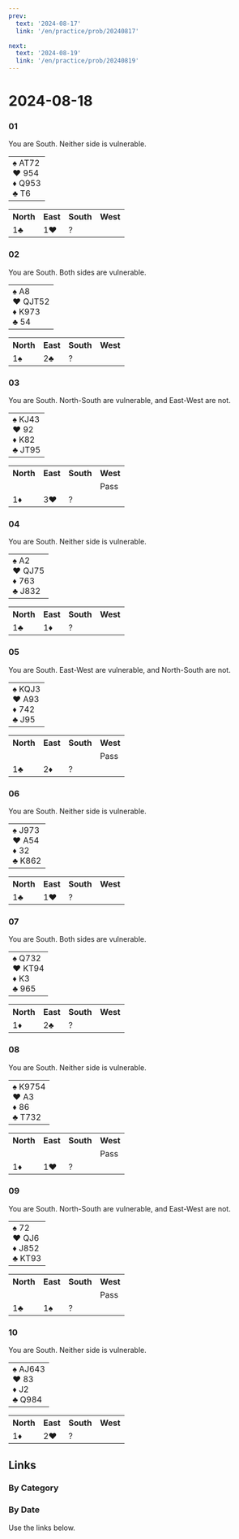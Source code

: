 ```yaml
---
prev:
  text: '2024-08-17'
  link: '/en/practice/prob/20240817'

next:
  text: '2024-08-19'
  link: '/en/practice/prob/20240819'
---
```


# 2024-08-18

### 01

You are South. Neither side is vulnerable.

<table class="hand">
	<tr>
		<td>♠ AT72<br>♥ 954<br>♦ Q953<br>♣ T6</td>
	</tr>
</table>

<table class="auction">
	<tr>
		<th>North</th>
		<th>East</th>
		<th>South</th>
		<th>West</th>
	</tr>
	<tr>
		<td>1♣</td>
		<td>1♥</td>
		<td>?</td>
		<td></td>
	</tr>
</table>

### 02

You are South. Both sides are vulnerable.

<table class="hand">
	<tr>
		<td>♠ A8<br>♥ QJT52<br>♦ K973<br>♣ 54</td>
	</tr>
</table>

<table class="auction">
	<tr>
		<th>North</th>
		<th>East</th>
		<th>South</th>
		<th>West</th>
	</tr>
	<tr>
		<td>1♠</td>
		<td>2♣</td>
		<td>?</td>
		<td></td>
	</tr>
</table>

### 03

You are South. North-South are vulnerable, and East-West are not.

<table class="hand">
	<tr>
		<td>♠ KJ43<br>♥ 92<br>♦ K82<br>♣ JT95</td>
	</tr>
</table>

<table class="auction">
	<tr>
		<th>North</th>
		<th>East</th>
		<th>South</th>
		<th>West</th>
	</tr>
	<tr>
		<td></td>
		<td></td>
		<td></td>
		<td>Pass</td>
	</tr>
	<tr>
		<td>1♦</td>
		<td>3♥</td>
		<td>?</td>
		<td></td>
	</tr>
</table>

### 04

You are South. Neither side is vulnerable.

<table class="hand">
	<tr>
		<td>♠ A2<br>♥ QJ75<br>♦ 763<br>♣ J832</td>
	</tr>
</table>

<table class="auction">
	<tr>
		<th>North</th>
		<th>East</th>
		<th>South</th>
		<th>West</th>
	</tr>
	<tr>
		<td>1♣</td>
		<td>1♦</td>
		<td>?</td>
		<td></td>
	</tr>
</table>

### 05

You are South. East-West are vulnerable, and North-South are not.

<table class="hand">
	<tr>
		<td>♠ KQJ3<br>♥ A93<br>♦ 742<br>♣ J95</td>
	</tr>
</table>

<table class="auction">
	<tr>
		<th>North</th>
		<th>East</th>
		<th>South</th>
		<th>West</th>
	</tr>
	<tr>
		<td></td>
		<td></td>
		<td></td>
		<td>Pass</td>
	</tr>
	<tr>
		<td>1♣</td>
		<td>2♦</td>
		<td>?</td>
		<td></td>
	</tr>
</table>

### 06

You are South. Neither side is vulnerable.

<table class="hand">
	<tr>
		<td>♠ J973<br>♥ A54<br>♦ 32<br>♣ K862</td>
	</tr>
</table>

<table class="auction">
	<tr>
		<th>North</th>
		<th>East</th>
		<th>South</th>
		<th>West</th>
	</tr>
	<tr>
		<td>1♣</td>
		<td>1♥</td>
		<td>?</td>
		<td></td>
	</tr>
</table>

### 07

You are South. Both sides are vulnerable.

<table class="hand">
	<tr>
		<td>♠ Q732<br>♥ KT94<br>♦ K3<br>♣ 965</td>
	</tr>
</table>

<table class="auction">
	<tr>
		<th>North</th>
		<th>East</th>
		<th>South</th>
		<th>West</th>
	</tr>
	<tr>
		<td>1♦</td>
		<td>2♣</td>
		<td>?</td>
		<td></td>
	</tr>
</table>

### 08

You are South. Neither side is vulnerable.

<table class="hand">
	<tr>
		<td>♠ K9754<br>♥ A3<br>♦ 86<br>♣ T732</td>
	</tr>
</table>

<table class="auction">
	<tr>
		<th>North</th>
		<th>East</th>
		<th>South</th>
		<th>West</th>
	</tr>
	<tr>
		<td></td>
		<td></td>
		<td></td>
		<td>Pass</td>
	</tr>
	<tr>
		<td>1♦</td>
		<td>1♥</td>
		<td>?</td>
		<td></td>
	</tr>
</table>

### 09

You are South. North-South are vulnerable, and East-West are not.

<table class="hand">
	<tr>
		<td>♠ 72<br>♥ QJ6<br>♦ J852<br>♣ KT93</td>
	</tr>
</table>

<table class="auction">
	<tr>
		<th>North</th>
		<th>East</th>
		<th>South</th>
		<th>West</th>
	</tr>
	<tr>
		<td></td>
		<td></td>
		<td></td>
		<td>Pass</td>
	</tr>
	<tr>
		<td>1♣</td>
		<td>1♠</td>
		<td>?</td>
		<td></td>
	</tr>
</table>

### 10

You are South. Neither side is vulnerable.

<table class="hand">
	<tr>
		<td>♠ AJ643<br>♥ 83<br>♦ J2<br>♣ Q984</td>
	</tr>
</table>

<table class="auction">
	<tr>
		<th>North</th>
		<th>East</th>
		<th>South</th>
		<th>West</th>
	</tr>
	<tr>
		<td>1♦</td>
		<td>2♥</td>
		<td>?</td>
		<td></td>
	</tr>
</table>

## Links

[<Badge type="tip" text="Check Solution"/>](/en/learning/prob/20240818)

### By Category

[<Badge type="tip" text="<--"/>](/en/practice/prob/20240814)
[<Badge type="tip" text="Calendar"/>](/en/practice/calendar/202408)
[<Badge type="tip" text="-->"/>](/en/practice/prob/20240821)

### By Date

Use the links below.
